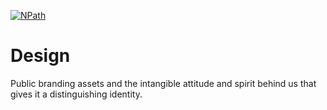 [![NPath](https://raw.githubusercontent.com/npathapp/design/master/banner/npath-banner-github.png)](https://npath.io)

# Design

Public branding assets and the intangible attitude and spirit behind us that gives it a distinguishing identity.
